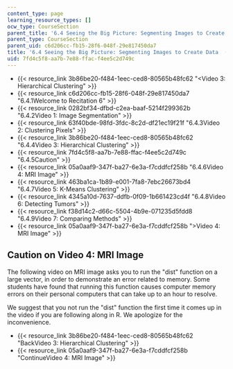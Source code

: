 ```yaml
---
content_type: page
learning_resource_types: []
ocw_type: CourseSection
parent_title: '6.4 Seeing the Big Picture: Segmenting Images to Create Data  (Recitation)'
parent_type: CourseSection
parent_uid: c6d206cc-fb15-28f6-048f-29e817450da7
title: '6.4 Seeing the Big Picture: Segmenting Images to Create Data  (Recitation)'
uid: 7fd4c5f8-aa7b-7e88-ffac-f4ee5c2d749c
---
```


*   {{< resource_link 3b86be20-f484-1eec-ced8-80565b48fc62 "\<Video 3: Hierarchical Clustering" >}}
*   {{< resource_link c6d206cc-fb15-28f6-048f-29e817450da7 "6.4.1Welcome to Recitation 6" >}}
*   {{< resource_link 0282bf34-dfbd-c2ea-baaf-5214f299362b "6.4.2Video 1: Image Segmentation" >}}
*   {{< resource_link 63f40bde-98fd-3fdc-8c2d-df21ec19f21f "6.4.3Video 2: Clustering Pixels" >}}
*   {{< resource_link 3b86be20-f484-1eec-ced8-80565b48fc62 "6.4.4Video 3: Hierarchical Clustering" >}}
*   {{< resource_link 7fd4c5f8-aa7b-7e88-ffac-f4ee5c2d749c "6.4.5Caution" >}}
*   {{< resource_link 05a0aaf9-347f-ba27-6e3a-f7cddfcf258b "6.4.6Video 4: MRI Image" >}}
*   {{< resource_link 463ba1ca-1b89-e001-7fa8-7ebc26673bd4 "6.4.7Video 5: K-Means Clustering" >}}
*   {{< resource_link 4345a10d-7637-ddfb-0f09-1b661423cd4f "6.4.8Video 6: Detecting Tumors" >}}
*   {{< resource_link f38d14c2-d66c-5504-4b9e-071235d5fdd8 "6.4.9Video 7: Comparing Methods" >}}
*   {{< resource_link 05a0aaf9-347f-ba27-6e3a-f7cddfcf258b "\>Video 4: MRI Image" >}}

Caution on Video 4: MRI Image
-----------------------------

The following video on MRI image asks you to run the "dist" function on a large vector, in order to demonstrate an error related to memory. Some students have found that running this function causes computer memory errors on their personal computers that can take up to an hour to resolve.

We suggest that you not run the "dist" function the first time it comes up in the video if you are following along in R. We apologize for the inconvenience.

*   {{< resource_link 3b86be20-f484-1eec-ced8-80565b48fc62 "BackVideo 3: Hierarchical Clustering" >}}
*   {{< resource_link 05a0aaf9-347f-ba27-6e3a-f7cddfcf258b "ContinueVideo 4: MRI Image" >}}